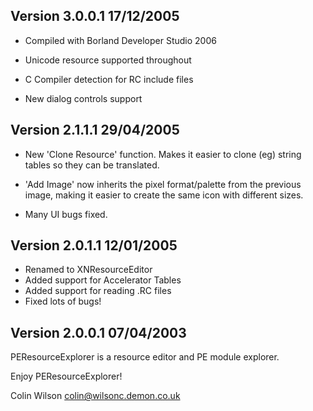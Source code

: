 Version 3.0.0.1 17/12/2005
--------------------------
*  Compiled with Borland Developer Studio 2006

*  Unicode resource supported throughout

*  C Compiler detection for RC include files

*  New dialog controls support



Version 2.1.1.1 29/04/2005
--------------------------
*  New 'Clone Resource' function.  Makes it easier to clone (eg) string tables so they can be translated.

*  'Add Image' now inherits the pixel format/palette from the previous image, making it easier to create the same icon with different sizes.

*  Many UI bugs fixed.


Version 2.0.1.1  12/01/2005
---------------------------
*  Renamed to XNResourceEditor
*  Added support for Accelerator Tables
*  Added support for reading .RC files
*  Fixed lots of bugs!

Version 2.0.0.1  07/04/2003
---------------------------
PEResourceExplorer is a resource editor and PE module explorer.


Enjoy PEResourceExplorer!

Colin Wilson
colin@wilsonc.demon.co.uk



